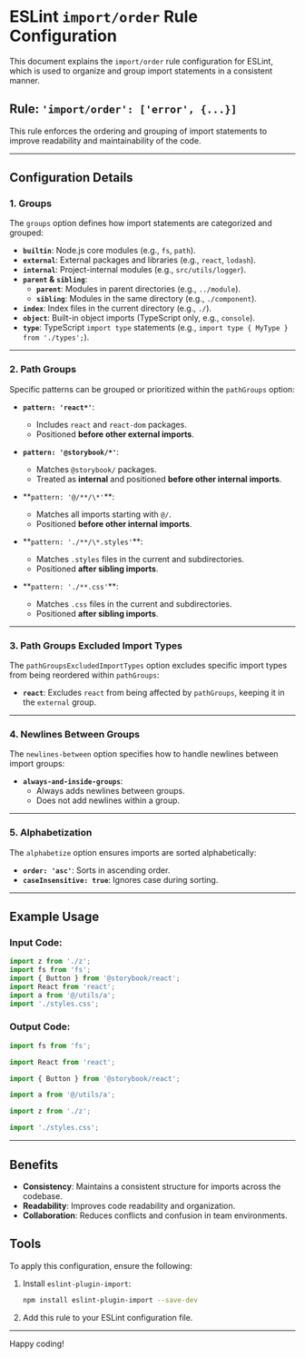 # ESLint `import/order` Rule Configuration

This document explains the `import/order` rule configuration for ESLint, which is used to organize and group import statements in a consistent manner.

## Rule: `'import/order': ['error', {...}]`

This rule enforces the ordering and grouping of import statements to improve readability and maintainability of the code.

---

## Configuration Details

### **1. Groups**

The `groups` option defines how import statements are categorized and grouped:

- **`builtin`**: Node.js core modules (e.g., `fs`, `path`).
- **`external`**: External packages and libraries (e.g., `react`, `lodash`).
- **`internal`**: Project-internal modules (e.g., `src/utils/logger`).
- **`parent` & `sibling`**:
  - **`parent`**: Modules in parent directories (e.g., `../module`).
  - **`sibling`**: Modules in the same directory (e.g., `./component`).
- **`index`**: Index files in the current directory (e.g., `./`).
- **`object`**: Built-in object imports (TypeScript only, e.g., `console`).
- **`type`**: TypeScript `import type` statements (e.g., `import type { MyType } from './types';`).

---

### **2. Path Groups**

Specific patterns can be grouped or prioritized within the `pathGroups` option:

- **`pattern: 'react*'`**:

  - Includes `react` and `react-dom` packages.
  - Positioned **before other external imports**.

- **`pattern: '@storybook/*'`**:

  - Matches `@storybook/` packages.
  - Treated as **internal** and positioned **before other internal imports**.

- **`pattern: '@/**/\*'`\*\*:

  - Matches all imports starting with `@/`.
  - Positioned **before other internal imports**.

- **`pattern: './**/\*.styles'`\*\*:

  - Matches `.styles` files in the current and subdirectories.
  - Positioned **after sibling imports**.

- **`pattern: './**.css'`\*\*:
  - Matches `.css` files in the current and subdirectories.
  - Positioned **after sibling imports**.

---

### **3. Path Groups Excluded Import Types**

The `pathGroupsExcludedImportTypes` option excludes specific import types from being reordered within `pathGroups`:

- **`react`**: Excludes `react` from being affected by `pathGroups`, keeping it in the `external` group.

---

### **4. Newlines Between Groups**

The `newlines-between` option specifies how to handle newlines between import groups:

- **`always-and-inside-groups`**:
  - Always adds newlines between groups.
  - Does not add newlines within a group.

---

### **5. Alphabetization**

The `alphabetize` option ensures imports are sorted alphabetically:

- **`order: 'asc'`**: Sorts in ascending order.
- **`caseInsensitive: true`**: Ignores case during sorting.

---

## Example Usage

### Input Code:

```javascript
import z from './z';
import fs from 'fs';
import { Button } from '@storybook/react';
import React from 'react';
import a from '@/utils/a';
import './styles.css';
```

### Output Code:

```javascript
import fs from 'fs';

import React from 'react';

import { Button } from '@storybook/react';

import a from '@/utils/a';

import z from './z';

import './styles.css';
```

---

## Benefits

- **Consistency**: Maintains a consistent structure for imports across the codebase.
- **Readability**: Improves code readability and organization.
- **Collaboration**: Reduces conflicts and confusion in team environments.

## Tools

To apply this configuration, ensure the following:

1. Install `eslint-plugin-import`:
   ```bash
   npm install eslint-plugin-import --save-dev
   ```
2. Add this rule to your ESLint configuration file.

---

Happy coding!
